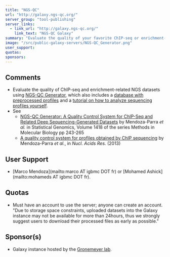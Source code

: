 ```yaml
---
title: "NGS-QC"
url: "http://galaxy.ngs-qc.org/"
server_group: "tool-publishing"
server_links: 
  - link_url: "http://galaxy.ngs-qc.org/"
    link_text: "NGS-QC Galaxy"
summary: "Evaluate the quality of your favorite ChIP-seq or enrichment-related NGS dataset. "
image: "/src/public-galaxy-servers/NGS-QC_Generator.png"
user_support: 
quotas: 
sponsors: 
---
```


## Comments

* Evaluate the quality of ChIP-seq and enrichment-related NGS datasets using [NGS-QC Generator](http://www.ngs-qc.org/), which also includes a [database with preprocessed profiles](http://www.ngs-qc.org/database.php) and a [tutorial on how to analyze sequencing profiles yourself](http://www.ngs-qc.org/tutorial.php).
* See
  * [NGS-QC Generator: A Quality Control System for ChIP-Seq and Related Deep Sequencing-Generated Datasets](http://link.springer.com/protocol/10.1007/978-1-4939-3578-9_13) by Mendoza-Parra *et al.* in Statistical Genomics, Volume 1418 of the series Methods in Molecular Biology pp 243-265
  * [A quality control system for profiles obtained by ChIP sequencing](http://nar.oxfordjournals.org/content/early/2013/09/14/nar.gkt829) by Mendoza-Parra *et al.*, in *Nucl. Acids Res.* (2013)

## User Support

* [Marco Mendoza](mailto:marco AT igbmc DOT fr) or [Mohamed Ashick](mailto:mohameds AT igbmc DOT fr).

## Quotas

* Must have an account to use the server; anyone can create an account.  "Due to storage space constraints, uploaded datasets into the Galaxy instance may not be available for more than 24hours, thus we strongly suggest users to download their processed files as early as possible."

## Sponsor(s)

* Galaxy instance hosted by the [Gronemeyer lab](http://igbmc.fr/research/department/2/team/21/).
